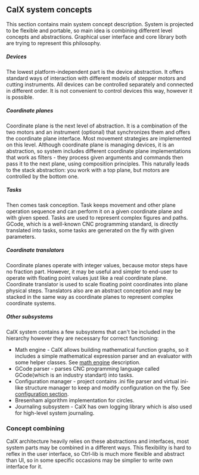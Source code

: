 ## CalX system concepts
This section contains main system concept description. System is projected to be flexible and portable, so main idea is combining different level concepts and abstractions. Graphical user interface and core library both are trying to represent this philosophy.
##### Devices
The lowest platform-independent part is the device abstraction. It offers standard ways of interaction with different models of stepper motors and cutting instruments. All devices can be controlled separately and connected in different order. It is not convenient to control devices this way, however it is possible.
##### Coordinate planes
Coordinate plane is the next level of abstraction. It is a combination of the two motors and an instrument (optional) that synchronizes them and offers the coordinate plane interface. Most movement strategies are implemented on this level. Although coordinate plane is managing devices, it is an abstraction, so system includes different coordinate plane implementations that work as filters - they process given arguments and commands then pass it to the next plane, using composition principles. This naturally leads to the stack abstraction: you work with a top plane, but motors are controlled by the bottom one.
##### Tasks
Then comes task conception. Task keeps movement and other plane operation sequence and can perform it on a given coordinate plane and with given speed. Tasks are used to represent complex figures and paths. GCode, which is a well-known CNC programming standard, is directly translated into tasks, some tasks are generated on the fly with given parameters.
##### Coordinate translators
Coordinate planes operate with integer values, because motor steps have no fraction part. However, it may be useful and simpler to end-user to operate with floating point values just like a real coordinate plane. Coordinate translator is used to scale floating point coordinates into plane physical steps. Translators also are an abstract conception and may be stacked in the same way as coordinate planes to represent complex coordinate systems.
##### Other subsystems
CalX system contains a few subsystems that can't be included in the hierarchy however they are necessary for correct functioning:
* Math engine - CalX allows building mathematical function graphs, so it includes a simple mathematical expression parser and an evaluator with some helper classes. See [math engine](math.md) description.
* GCode parser - parses CNC programming language called GCode(which is an industry standart) into tasks.
* Configuration manager - project contains .ini file parser and virtual ini-like structure manager to keep and modify configuration on the fly. See [configuration section](other.md).
* Bresenham algorithm implementation for circles.
* Journaling subsystem - CalX has own logging library which is also used for high-level system journaling.

### Concept combining
CalX architecture heavily relies on these abstractions and interfaces, most system parts may be combined in a different ways. This flexibility is hard to reflex in the user interface, so Ctrl-lib is much more flexible and abstract than UI, so in some specific occasions may be simplier to write own interface for it.
